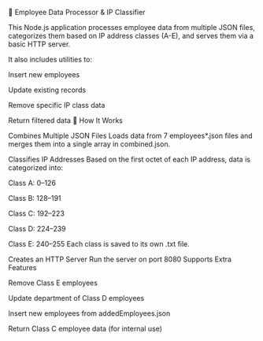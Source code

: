🧠 Employee Data Processor & IP Classifier

This Node.js application processes employee data from multiple JSON files, categorizes them based on IP address classes (A-E), and serves them via a basic HTTP server.

It also includes utilities to:

Insert new employees

Update existing records

Remove specific IP class data

Return filtered data
🚀 How It Works

Combines Multiple JSON Files
Loads data from 7 employees\*.json files and merges them into a single array in combined.json.

Classifies IP Addresses
Based on the first octet of each IP address, data is categorized into:

Class A: 0–126

Class B: 128–191

Class C: 192–223

Class D: 224–239

Class E: 240–255
Each class is saved to its own .txt file.

Creates an HTTP Server
Run the server on port 8080
Supports Extra Features

Remove Class E employees

Update department of Class D employees

Insert new employees from addedEmployees.json

Return Class C employee data (for internal use)

